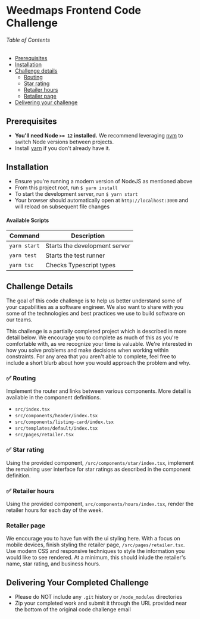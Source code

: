 # Weedmaps Frontend Code Challenge

###### Table of Contents

- [Prerequisites](#prerequisites)
- [Installation](#installation)
- [Challenge details](#challenge-details)
  - [Routing](#routing)
  - [Star rating](#star-rating)
  - [Retailer hours](#retailer-hours)
  - [Retailer page](#retailer-page)
- [Delivering your challenge](#delivering-your-completed-challenge)

## Prerequisites

- **You'll need Node `>= 12` installed.** We recommend leveraging
  [nvm](https://github.com/creationix/nvm) to switch Node versions between projects.
- Install [yarn](https://yarnpkg.com/en/docs/install) if you don't already have it.

## Installation

- Ensure you're running a modern version of NodeJS as mentioned above
- From this project root, run `$ yarn install`
- To start the development server, run `$ yarn start`
- Your browser should automatically open at `http://localhost:3000` and will reload on subsequent file changes

#### Available Scripts

| Command      | Description                   |
| ------------ | ----------------------------- |
| `yarn start` | Starts the development server |
| `yarn test`  | Starts the test runner        |
| `yarn tsc`   | Checks Typescript types       |

## Challenge Details

The goal of this code challenge is to help us better understand some of your capabilities as a software engineer. We also want to share with you some of the technologies and best practices we use to build software on our teams.

This challenge is a partially completed project which is described in more detail below. We encourage you to complete as much of this as you're comfortable with, as we recognize your time is valuable. We're interested in how you solve problems and make decisions when working within constraints. For any area that you aren't able to complete, feel free to include a short blurb about how you would approach the problem and why.

### ✅ Routing

Implement the router and links between various components. More detail is available in the component definitions.

- `src/index.tsx`
- `src/components/header/index.tsx`
- `src/components/listing-card/index.tsx`
- `src/templates/default/index.tsx`
- `src/pages/retailer.tsx`

### ✅ Star rating

Using the provided component, `/src/components/star/index.tsx`, implement the remaining user interface for star ratings as described in the component definition.

### ✅ Retailer hours

Using the provided component, `src/components/hours/index.tsx`, render the retailer hours for each day of the week.

### Retailer page

We encourage you to have fun with the ui styling here. With a focus on mobile devices, finish styling the retailer page, `/src/pages/retailer.tsx`. Use modern CSS and responsive techniques to style the information you would like to see rendered. At a minimum, this should inlude the retailer's name, star rating, and business hours.

## Delivering Your Completed Challenge

- Please do NOT include any `.git` history or `/node_modules` directories
- Zip your completed work and submit it through the URL provided near the bottom of the original code challenge email

